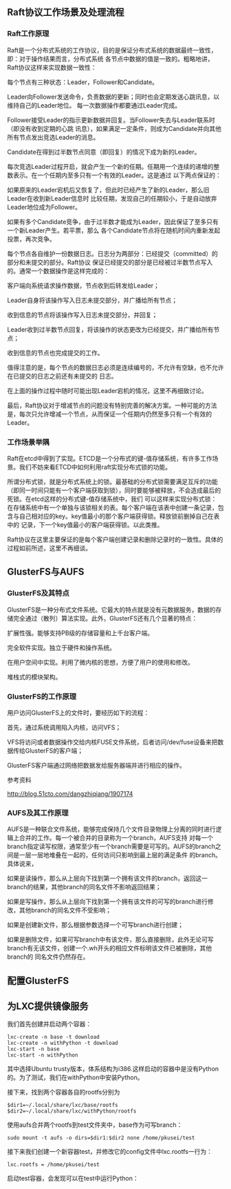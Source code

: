 ## Raft协议工作场景及处理流程

### Raft工作原理
Raft是一个分布式系统的工作协议，目的是保证分布式系统的数据最终一致性，即：对于操作结果而言，分布式系统
各节点中数据的值是一致的。粗略地讲，Raft协议这样来实现数据一致性：

每个节点有三种状态：Leader，Follower和Candidate。

Leader向Follower发送命令，负责数据的更新；同时也会定期发送心跳讯息，以维持自己的Leader地位。
每一次数据操作都要通过Leader完成。

Follower接受Leader的指示更新数据并回复。当Follower失去与Leader联系时（即没有收到定期的心跳
讯息），如果满足一定条件，则成为Candidate并向其他所有节点发出竞选Leader的消息。

Candidate在得到过半数节点同意（即回复）的情况下成为新的Leader。

每次竞选Leader过程开启，就会产生一个新的任期。任期用一个连续的递增的整数表示。在一个任期内至多只有一个有效的Leader。这是通过
以下两点保证的：

如果原来的Leader宕机后又恢复了，但此时已经产生了新的Leader，那么旧Leader在收到新Leader信息时
比较任期，发现自己的任期较小，于是自动放弃Leader地位成为Follower。

如果有多个Candidate竞争，由于过半数才能成为Leader，因此保证了至多只有一个新Leader产生。若平票，那么
各个Candidate节点将在随机时间内重新发起投票，再次竞争。

每个节点各自维护一份数据日志。日志分为两部分：已经提交（committed）的部分和未提交的部分。Raft协议
保证已经提交的部分是已经被过半数节点写入的。通常一个数据操作是这样完成的：

客户端向系统请求操作数据，节点收到后转发给Leader；

Leader自身将该操作写入日志未提交部分，并广播给所有节点；

收到信息的节点将该操作写入日志未提交部分，并回复；

Leader收到过半数节点回复，将该操作的状态更改为已经提交，并广播给所有节点；

收到信息的节点也完成提交的工作。

值得注意的是，每个节点的数据日志必须是连续编号的，不允许有空缺，也不允许在已提交的日志之前还有未提交的
日志。

在上面的操作过程中随时可能出现Leader宕机的情况，这里不再细致讨论。

最后，Raft协议对于增减节点的问题没有特别完善的解决方案。一种可能的方法是，每次只允许增减一个节点，从而保证一个任期内仍然至多只有一个有效的
Leader。

### 工作场景举隅
Raft在etcd中得到了实现。ETCD是一个分布式的键-值存储系统，有许多工作场景。我们不妨来看ETCD中如何利用raft实现分布式锁的功能。

所谓分布式锁，就是分布式系统上的锁。最基础的分布式锁需要满足互斥的功能（即同一时间只能有一个客户端获取到锁），同时要能够被释放，不会造成最后的死锁。在etcd这样的分布式键-值存储系统中，我们
可以这样来实现分布式锁：
在存储系统中有一个单独与该锁相关的表。每个客户端在该表中创建一条记录，包含与自己相对应的key。key值最小的那个客户端获得锁。释放锁前删掉自己在表中的
记录，下一个key值最小的客户端获得锁。以此类推。

Raft协议在这里主要保证的是每个客户端创建记录和删除记录时的一致性。具体的过程如前所述，这里不再细谈。




## GlusterFS与AUFS
### GlusterFS及其特点
GlusterFS是一种分布式文件系统。它最大的特点就是没有元数据服务，数据的存储完全通过（散列）算法实现。此外，GlusterFS还有几个显著的特点：

扩展性强。能够支持PB级的存储容量和上千台客户端。

完全软件实现。独立于硬件和操作系统。

在用户空间中实现。利用了微内核的思想，方便了用户的使用和修改。

堆栈式的模块架构。

### GlusterFS的工作原理
用户访问GlusterFS上的文件时，要经历如下的流程：

首先，通过系统调用陷入内核，访问VFS；

VFS将访问或者数据操作交给内核FUSE文件系统，后者访问/dev/fuse设备来把数据传给GlusterFS的客户端；

GlusterFS客户端通过网络把数据发给服务器端并进行相应的操作。

参考资料

http://blog.51cto.com/dangzhiqiang/1907174

### AUFS及其工作原理
AUFS是一种联合文件系统，能够完成保持几个文件目录物理上分离的同时进行逻辑上合并的工作。每一个被合并的目录称为一个branch，AUFS支持
对每一个branch指定读写权限，通常至少有一个branch需要是可写的。AUFS的branch之间是一层一层地堆叠在一起的，任何访问只影响到最上层的满足条件
的branch。具体说来，

如果是读操作，那么从上层向下找到第一个拥有该文件的branch，返回这一branch的结果，其他branch的同名文件不影响返回结果；

如果是写操作，那么从上层向下找到第一个拥有该文件的可写的branch进行修改，其他branch的同名文件不受影响；

如果是创建新文件，那么根据参数选择一个可写branch进行创建；

如果是删除文件，如果可写branch中有该文件，那么直接删除，此外无论可写branch有无该文件，创建一个.wh开头的相应文件标明该文件已被删除，其他branch的
同名文件仍然存在。

## 配置GlusterFS

## 为LXC提供镜像服务

我们首先创建并启动两个容器：
```
lxc-create -n base -t download
lxc-create -n withPython -t download
lxc-start -n base
lxc-start -n withPython
```

其中选择Ubuntu trusty版本，体系结构为i386.这样启动的容器中是没有Python的。为了测试，我们在withPython中安装Python。

接下来，找到两个容器各自的rootfs分别为
```
$dir1=~/.local/share/lxc/base/rootfs
$dir2=~/.local/share/lxc/withPython/rootfs
```

使用aufs合并两个rootfs到test文件夹中，base作为可写branch：
```
sudo mount -t aufs -o dirs=$dir1:$dir2 none /home/pkusei/test
```

接下来我们创建一个新容器test，并修改它的config文件中lxc.rootfs一行为：
```
lxc.rootfs = /home/pkusei/test
```

启动test容器，会发现可以在test中运行Python：






















